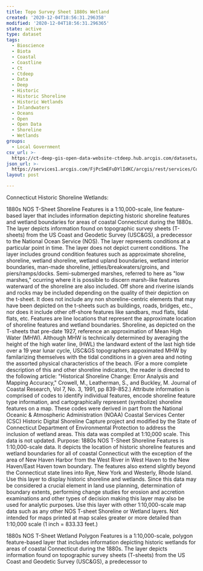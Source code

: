 ```yaml
---
title: Topo Survey Sheet 1880s Wetland
created: '2020-12-04T18:56:31.296358'
modified: '2020-12-04T18:56:31.296365'
state: active
type: dataset
tags:
  - Bioscience
  - Biota
  - Coastal
  - Coastline
  - Ct
  - Ctdeep
  - Data
  - Deep
  - Historic
  - Historic Shoreline
  - Historic Wetlands
  - Inlandwaters
  - Oceans
  - Open
  - Open Data
  - Shoreline
  - Wetlands
groups:
  - Local Government
csv_url: >-
  https://ct-deep-gis-open-data-website-ctdeep.hub.arcgis.com/datasets/7d6b30b9bc7546f3b87990a73ee13686_1.csv?outSR=%7B%22latestWkid%22%3A2234%2C%22wkid%22%3A102656%7D
json_url: >-
  https://services1.arcgis.com/FjPcSmEFuDYlIdKC/arcgis/rest/services/Connecticut_Historic_ShoreLine_Wetlands/FeatureServer/1
layout: post

---
```

Connecticut Historic Shoreline Wetlands:

1880s NOS T-Sheet Shoreline Features is a 1:10,000-scale, line feature-based layer that includes information depicting historic shoreline features and wetland boundaries for areas of coastal Connecticut during the 1880s. The layer depicts information found on topographic survey sheets (T-sheets) from the US Coast and Geodetic Survey (USC&GS), a predecessor to the National Ocean Service (NOS). The layer represents conditions at a particular point in time. The layer does not depict current conditions. The layer includes ground condition features such as approximate shoreline, shoreline, wetland shoreline, wetland upland boundaries, wetland interior boundaries, man-made shoreline, jetties/breakwaters/groins, and piers/ramps/docks. Semi-submerged marshes, referred to here as "low marshes," ocurring where it is possible to discern marsh-like features waterward of the shoreline are also included. Off shore and riverine islands and rocks may be included depending on the quality of their depiction on the t-sheet. It does not include any non shoreline-centric elements that may have been depicted on the t-sheets such as buildings, roads, bridges, etc., nor does it include other off-shore features like sandbars, mud flats, tidal flats, etc. Features are line locations that represent the approximate location of shoreline features and wetland boundaries. Shoreline, as depicted on the T-sheets that pre-date 1927, reference an approximation of Mean High Water (MHW). Although MHW is technically determined by averaging the height of the high water line, (HWL) the landward extent of the last high tide over a 19 year lunar cycle, USC&GS topographers appoximated MHW by familarizing themselves with the tidal conditions in a given area and noting the assorted physical characteristics of the beach. (For a more complete description of this and other shoreline indicators, the reader is directed to the following article: "Historical Shoreline Change: Error Analysis and Mapping Accuracy," Crowell, M., Leatherman, S., and Buckley, M. Journal of Coastal Research, Vol 7, No. 3, 1991, pp 839-852.)
Attribute information is comprised of codes to identify individual features, encode shoreline feature type information, and cartographically represent (symbolize) shoreline features on a map. These codes were derived in part from the National Oceanic & Atmospheric Administration (NOAA) Coastal Services Center (CSC) Historic Digital Shoreline Capture project and modified by the State of Connecticut Department of Environmental Protection to address the inclusion of wetland areas. This data was compiled at 1:10,000 scale. This data is not updated.
Purpose: 1880s NOS T-Sheet Shoreline Features is 1:10,000-scale data. It depicts the location of historic shoreline features and wetland boundaries for all of coastal Connecticut with the exception of the area of New Haven Harbor from the West River in West Haven to the New Haven/East Haven town boundary. The features also extend slightly beyond the Connecticut state lines into Rye, New York and Westerly, Rhode Island. Use this layer to display historic shoreline and wetlands. Since this data may be considered a crucial element in land use planning, determination of boundary extents, performing change studies for erosion and accretion examinations and other types of decision making this layer may also be used for analytic purposes. Use this layer with other 1:10,000-scale map data such as any other NOS T-sheet Shoreline or Wetland layers. Not intended for maps printed at map scales greater or more detailed than 1:10,000 scale (1 inch = 833.33 feet.)

1880s NOS T-Sheet Wetland Polygon Features is a 1:10,000-scale, polygon feature-based layer that includes information depicting historic wetlands for areas of coastal Connecticut during the 1880s. The layer depicts information found on topographic survey sheets (T-sheets) from the US Coast and Geodetic Survey (USC&GS), a predecessor to
